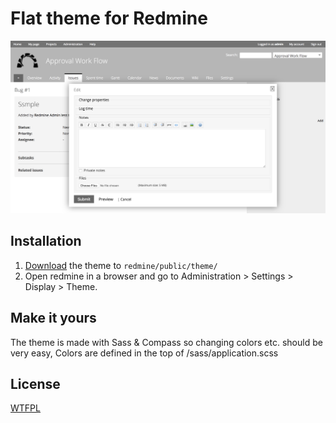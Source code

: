 Flat theme for Redmine
======================
![alt demo_png](ScreenShot.png)

## Installation

1. [Download](https://github.com/tsi/redmine-theme-flat/archive/master.zip) the theme to `redmine/public/theme/`
2. Open redmine in a browser and go to Administration > Settings > Display > Theme.

## Make it yours

The theme is made with Sass & Compass so changing colors etc. should be very easy,
Colors are defined in the top of /sass/application.scss

## License

[WTFPL](http://www.wtfpl.net/)
